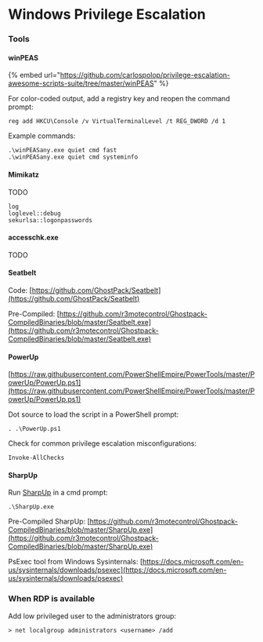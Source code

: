 # Windows Privilege Escalation

### Tools

#### winPEAS

{% embed url="https://github.com/carlospolop/privilege-escalation-awesome-scripts-suite/tree/master/winPEAS" %}

For color-coded output, add a registry key and reopen the command prompt:

```text
reg add HKCU\Console /v VirtualTerminalLevel /t REG_DWORD /d 1
```

Example commands:

```text
.\winPEASany.exe quiet cmd fast
.\winPEASany.exe quiet cmd systeminfo
```

#### Mimikatz

TODO

```text
log
loglevel::debug
sekurlsa::logonpasswords
```

#### accesschk.exe

TODO

#### Seatbelt

Code: [https://github.com/GhostPack/Seatbelt](https://github.com/GhostPack/Seatbelt)

Pre-Compiled: [https://github.com/r3motecontrol/Ghostpack-CompiledBinaries/blob/master/Seatbelt.exe](https://github.com/r3motecontrol/Ghostpack-CompiledBinaries/blob/master/Seatbelt.exe)

#### PowerUp

 [https://raw.githubusercontent.com/PowerShellEmpire/PowerTools/master/PowerUp/PowerUp.ps1](https://raw.githubusercontent.com/PowerShellEmpire/PowerTools/master/PowerUp/PowerUp.ps1)

Dot source to load the script in a PowerShell prompt:

```text
. .\PowerUp.ps1
```

Check for common privilege escalation misconfigurations:

```text
Invoke-AllChecks
```

#### SharpUp

Run [SharpUp](https://github.com/GhostPack/SharpUp) in a cmd prompt:

```text
.\SharpUp.exe
```

Pre-Compiled SharpUp: [https://github.com/r3motecontrol/Ghostpack-CompiledBinaries/blob/master/SharpUp.exe](https://github.com/r3motecontrol/Ghostpack-CompiledBinaries/blob/master/SharpUp.exe)

PsExec tool from Windows Sysinternals: [https://docs.microsoft.com/en-us/sysinternals/downloads/psexec](https://docs.microsoft.com/en-us/sysinternals/downloads/psexec)

### When RDP is available

Add low privileged user to the administrators group:

```text
> net localgroup administrators <username> /add
```



